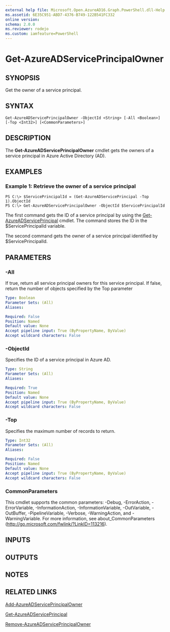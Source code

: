 ```yaml
---
external help file: Microsoft.Open.AzureAD16.Graph.PowerShell.dll-Help.xml
ms.assetid: 6E35C951-ABD7-4376-B749-122B541FC332
online version: 
schema: 2.0.0
ms.reviewer: rodejo
ms.custom: iamfeature=PowerShell
---
```


# Get-AzureADServicePrincipalOwner

## SYNOPSIS
Get the owner of a service principal.

## SYNTAX

```
Get-AzureADServicePrincipalOwner -ObjectId <String> [-All <Boolean>] [-Top <Int32>] [<CommonParameters>]
```

## DESCRIPTION
The **Get-AzureADServicePrincipalOwner** cmdlet gets the owners of a service principal in Azure Active Directory (AD).

## EXAMPLES

### Example 1: Retrieve the owner of a service principal
```
PS C:\> $ServicePrincipalId = (Get-AzureADServicePrincipal -Top 1).ObjectId
PS C:\> Get-AzureADServicePrincipalOwner -ObjectId $ServicePrincipalId
```

The first command gets the ID of a service principal by using the [Get-AzureADServicePrincipal](./Get-AzureADServicePrincipal.md) cmdlet. 
The command stores the ID in the $ServicePrincipalId variable.

The second command gets the owner of a service principal identified by $ServicePrincipalId.

## PARAMETERS

### -All
If true, return all service principal owners for this service principal. If false, return the number of objects specified by the Top parameter

```yaml
Type: Boolean
Parameter Sets: (All)
Aliases: 

Required: False
Position: Named
Default value: None
Accept pipeline input: True (ByPropertyName, ByValue)
Accept wildcard characters: False
```

### -ObjectId
Specifies the ID of a service principal in Azure AD.

```yaml
Type: String
Parameter Sets: (All)
Aliases: 

Required: True
Position: Named
Default value: None
Accept pipeline input: True (ByPropertyName, ByValue)
Accept wildcard characters: False
```

### -Top
Specifies the maximum number of records to return.

```yaml
Type: Int32
Parameter Sets: (All)
Aliases: 

Required: False
Position: Named
Default value: None
Accept pipeline input: True (ByPropertyName, ByValue)
Accept wildcard characters: False
```

### CommonParameters
This cmdlet supports the common parameters: -Debug, -ErrorAction, -ErrorVariable, -InformationAction, -InformationVariable, -OutVariable, -OutBuffer, -PipelineVariable, -Verbose, -WarningAction, and -WarningVariable. For more information, see about_CommonParameters (http://go.microsoft.com/fwlink/?LinkID=113216).

## INPUTS

## OUTPUTS

## NOTES

## RELATED LINKS

[Add-AzureADServicePrincipalOwner](./Add-AzureADServicePrincipalOwner.md)

[Get-AzureADServicePrincipal](./Get-AzureADServicePrincipal.md)

[Remove-AzureADServicePrincipalOwner](./Remove-AzureADServicePrincipalOwner.md)

